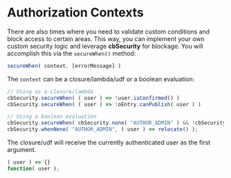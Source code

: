 # Authorization Contexts

There are also times where you need to validate custom conditions and block access to certain areas. This way, you can implement your own custom security logic and leverage **cbSecurity** for blockage. You will accomplish this via the `secureWhen()` method:

```javascript
secureWhen( context, [errorMessage] )
```

The `context` can be a closure/lambda/udf or a boolean evaluation:

```javascript
// Using as a closure/lambda
cbSecurity.secureWhen( ( user ) => !user.isConfirmed() )
cbSecurity.secureWhen( ( user ) => !oEntry.canPublish( user ) )

// Using a boolean evaluation
cbSecurity.secureWhen( cbSecurity.none( "AUTHOR_ADMIN" ) && !cbSecurity.sameUser( oAuthor )  )
cbSecurity.whenNone( "AUTHOR_ADMIN", ( user ) => relocate() );
```

The closure/udf will receive the currently authenticated user as the first argument.

```javascript
( user ) => {}
function( user );
```
